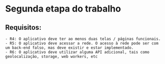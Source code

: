 # Segunda etapa do trabalho


## Requisitos:

    - R4: O aplicativo deve ter ao menos duas telas / páginas funcionais.
    - R5: O aplicativo deve acessar a rede. O acesso à rede pode ser com um back-end falso, mas deve existir e estar implementado.
    - R6: O aplicativo deve utilizar alguma API adicional, tais como geolocalização, storage, web workers, etc
